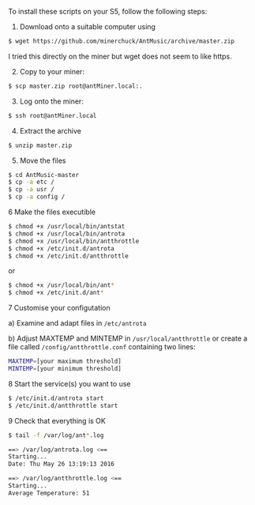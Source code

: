 To install these scripts on your S5, follow the following steps:

1) Download onto a suitable computer using
```bash
$ wget https://github.com/minerchuck/AntMusic/archive/master.zip
```
I tried this directly on the miner but wget does not seem to like https.

2) Copy to your miner:
```bash
$ scp master.zip root@antMiner.local:.
```
3) Log onto the miner:
```bash
$ ssh root@antMiner.local
```
4) Extract the archive
```bash
$ unzip master.zip
```
5) Move the files
```bash
$ cd AntMusic-master
$ cp -a etc /
$ cp -a usr /
$ cp -a config /
```
6 Make the files executible
```bash
$ chmod +x /usr/local/bin/antstat
$ chmod +x /usr/local/bin/antrota
$ chmod +x /usr/local/bin/antthrottle
$ chmod +x /etc/init.d/antrota
$ chmod +x /etc/init.d/antthrottle
```
or
```bash
$ chmod +x /usr/local/bin/ant*
$ chmod +x /etc/init.d/ant*
```
7 Customise your configutation

a) Examine and adapt files in `/etc/antrota`

b) Adjust MAXTEMP and MINTEMP in `/usr/local/antthrottle` or create a file called `/config/antthrottle.conf` containing two lines:
```bash
MAXTEMP=[your maximum threshold]
MINTEMP=[your minimum threshold]
```
8 Start the service(s) you want to use
```bash
$ /etc/init.d/antrota start
$ /etc/init.d/antthrottle start
```
9 Check that everything is OK
```bash
$ tail -f /var/log/ant*.log

==> /var/log/antrota.log <==
Starting...
Date: Thu May 26 13:19:13 2016

==> /var/log/antthrottle.log <==
Starting... 
Average Temperature: 51
```
